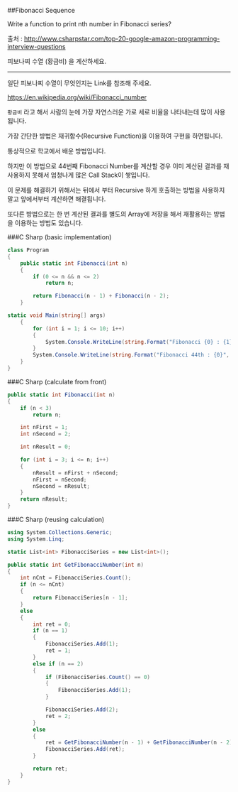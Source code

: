 ##Fibonacci Sequence

Write a function to print nth number in Fibonacci series?

출처 : <http://www.csharpstar.com/top-20-google-amazon-programming-interview-questions>

피보나찌 수열 (황금비) 을 계산하세요.

---

일단 피보나찌 수열이 무엇인지는 Link를 참조해 주세요.

<https://en.wikipedia.org/wiki/Fibonacci_number>

`황금비` 라고 해서 사람의 눈에 가장 자연스러운 가로 세로 비율을 나타내는데 많이 사용됩니다.

가장 간단한 방법은 재귀함수(Recursive Function)을 이용하여 구현을 하면됩니다.

통상적으로 학교에서 배운 방법입니다.

하지만 이 방법으로 44번째 Fibonacci Number를 계산할 경우 이미 계산된 결과를 재사용하지 못해서 엄청나게 많은 Call Stack이 쌓입니다.  

이 문제를 해결하기 위해서는 뒤에서 부터 Recursive 하게 호출하는 방법을 사용하지 말고 앞에서부터 계산하면 해결됩니다.  

또다른 방법으로는 한 번 계산된 결과를 별도의 Array에 저장을 해서 재활용하는 방법을 이용하는 방법도 있습니다.


###C Sharp (basic implementation)

```C#
class Program
{
    public static int Fibonacci(int n)
    {
        if (0 <= n && n <= 2)
            return n;

        return Fibonacci(n - 1) + Fibonacci(n - 2);
    }

static void Main(string[] args)
    {
        for (int i = 1; i <= 10; i++)
        {
            System.Console.WriteLine(string.Format("Fibonacci {0} : {1}", i, Fibonacci(i)));
        }
        System.Console.WriteLine(string.Format("Fibonacci 44th : {0}", Fibonacci(44)));
    }
}
```

###C Sharp (calculate from front)

```C#
public static int Fibonacci(int n)
{
    if (n < 3)
        return n;

    int nFirst = 1;
    int nSecond = 2;

    int nResult = 0;

    for (int i = 3; i <= n; i++)
    {
        nResult = nFirst + nSecond;
        nFirst = nSecond;
        nSecond = nResult;
    }
    return nResult;
}
```

###C Sharp (reusing calculation)
```C#
using System.Collections.Generic;
using System.Linq;

static List<int> FibonacciSeries = new List<int>();

public static int GetFibonacciNumber(int n)
{
    int nCnt = FibonacciSeries.Count();
    if (n <= nCnt)
    {
        return FibonacciSeries[n - 1];
    }
    else
    {
        int ret = 0;
        if (n == 1)
        {
            FibonacciSeries.Add(1);
            ret = 1;
        }
        else if (n == 2)
        {
            if (FibonacciSeries.Count() == 0)
            {
                FibonacciSeries.Add(1);
            }

            FibonacciSeries.Add(2);
            ret = 2;
        }
        else
        {
            ret = GetFibonacciNumber(n - 1) + GetFibonacciNumber(n - 2);
            FibonacciSeries.Add(ret);
        }

        return ret;
    }
}
```
